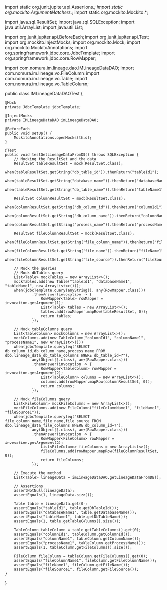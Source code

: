 import static org.junit.jupiter.api.Assertions.*;
import static org.mockito.ArgumentMatchers.*;
import static org.mockito.Mockito.*;

import java.sql.ResultSet;
import java.sql.SQLException;
import java.util.ArrayList;
import java.util.List;

import org.junit.jupiter.api.BeforeEach;
import org.junit.jupiter.api.Test;
import org.mockito.InjectMocks;
import org.mockito.Mock;
import org.mockito.MockitoAnnotations;
import org.springframework.jdbc.core.JdbcTemplate;
import org.springframework.jdbc.core.RowMapper;

import com.nomura.im.lineage.dao.IMLineageDataDAO;
import com.nomura.im.lineage.vo.FileColumn;
import com.nomura.im.lineage.vo.Table;
import com.nomura.im.lineage.vo.TableColumn;

public class IMLineageDataDAOTest {

    @Mock
    private JdbcTemplate jdbcTemplate;

    @InjectMocks
    private IMLineageDataDAO imLineageDataDAO;

    @BeforeEach
    public void setUp() {
        MockitoAnnotations.openMocks(this);
    }

    @Test
    public void testGetLineageDataFromDB() throws SQLException {
        // Mocking the ResultSet and the data
        ResultSet tableResultSet = mock(ResultSet.class);
        when(tableResultSet.getString("db_table_id")).thenReturn("tableId1");
        when(tableResultSet.getString("database_name")).thenReturn("databaseName1");
        when(tableResultSet.getString("db_table_name")).thenReturn("tableName1");

        ResultSet columnResultSet = mock(ResultSet.class);
        when(columnResultSet.getString("db_column_id")).thenReturn("columnId1");
        when(columnResultSet.getString("db_column_name")).thenReturn("columnName1");
        when(columnResultSet.getString("process_name")).thenReturn("processName1");

        ResultSet fileColumnResultSet = mock(ResultSet.class);
        when(fileColumnResultSet.getString("file_column_name")).thenReturn("fileColumnName1");
        when(fileColumnResultSet.getString("file_name")).thenReturn("fileName1");
        when(fileColumnResultSet.getString("file_source")).thenReturn("fileSource1");

        // Mock the queries
        // Mock dbTables query
        List<Table> mockTables = new ArrayList<>();
        mockTables.add(new Table("tableId1", "databaseName1", "tableName1", new ArrayList<>()));
        when(jdbcTemplate.query(anyString(), any(RowMapper.class)))
                .thenAnswer(invocation -> {
                    RowMapper<Table> rowMapper = invocation.getArgument(1);
                    List<Table> tables = new ArrayList<>();
                    tables.add(rowMapper.mapRow(tableResultSet, 0));
                    return tables;
                });

        // Mock tableColumns query
        List<TableColumn> mockColumns = new ArrayList<>();
        mockColumns.add(new TableColumn("columnId1", "columnName1", "processName1", new ArrayList<>()));
        when(jdbcTemplate.query(eq("SELECT db_column_id,db_column_name,process_name FROM dbo.lineage_data_db_table_columns WHERE db_table_id=?"),
                any(Object[].class), any(RowMapper.class)))
                .thenAnswer(invocation -> {
                    RowMapper<TableColumn> rowMapper = invocation.getArgument(2);
                    List<TableColumn> columns = new ArrayList<>();
                    columns.add(rowMapper.mapRow(columnResultSet, 0));
                    return columns;
                });

        // Mock fileColumns query
        List<FileColumn> mockFileColumns = new ArrayList<>();
        mockFileColumns.add(new FileColumn("fileColumnName1", "fileName1", "fileSource1"));
        when(jdbcTemplate.query(eq("SELECT file_column_name,file_name,file_source FROM dbo.lineage_data_file_columns WHERE db_column_id=?"),
                any(Object[].class), any(RowMapper.class)))
                .thenAnswer(invocation -> {
                    RowMapper<FileColumn> rowMapper = invocation.getArgument(2);
                    List<FileColumn> fileColumns = new ArrayList<>();
                    fileColumns.add(rowMapper.mapRow(fileColumnResultSet, 0));
                    return fileColumns;
                });

        // Execute the method
        List<Table> lineageData = imLineageDataDAO.getLineageDataFromDB();

        // Assertions
        assertNotNull(lineageData);
        assertEquals(1, lineageData.size());

        Table table = lineageData.get(0);
        assertEquals("tableId1", table.getDbTableId());
        assertEquals("databaseName1", table.getDatabaseName());
        assertEquals("tableName1", table.getDbTableName());
        assertEquals(1, table.getTableColumns().size());

        TableColumn tableColumn = table.getTableColumns().get(0);
        assertEquals("columnId1", tableColumn.getColumnId());
        assertEquals("columnName1", tableColumn.getColumnName());
        assertEquals("processName1", tableColumn.getProcessName());
        assertEquals(1, tableColumn.getFileColumns().size());

        FileColumn fileColumn = tableColumn.getFileColumns().get(0);
        assertEquals("fileColumnName1", fileColumn.getFileColumnName());
        assertEquals("fileName1", fileColumn.getFileName());
        assertEquals("fileSource1", fileColumn.getFileSource());
    }
}
